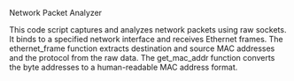 Network Packet Analyzer

This code script captures and analyzes network packets using raw sockets. It binds to a specified network interface and receives Ethernet frames. The ethernet_frame function extracts destination and source MAC addresses and the protocol from the raw data. The get_mac_addr function converts the byte addresses to a human-readable MAC address format.
